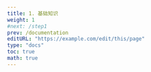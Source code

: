 ```yaml
---
title: 1. 基础知识
weight: 1
#next: /step1
prev: /documentation
editURL: "https://example.com/edit/this/page"
type: "docs"
toc: true
math: true
---
```



